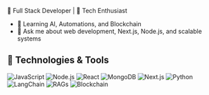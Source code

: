 🚀 Full Stack Developer | 🧠 Tech Enthusiast

- 🌱 Learning AI, Automations, and Blockchain
- 💬 Ask me about web development, Next.js, Node.js, and scalable systems

## 🔧 Technologies & Tools
![JavaScript](https://img.shields.io/badge/-JavaScript-black?style=flat-square&logo=javascript)
![Node.js](https://img.shields.io/badge/-Node.js-black?style=flat-square&logo=node.js)
![React](https://img.shields.io/badge/-React-black?style=flat-square&logo=react)
![MongoDB](https://img.shields.io/badge/-MongoDB-black?style=flat-square&logo=mongodb)
![Next.js](https://img.shields.io/badge/-Next.js-black?style=flat-square&logo=next.js)
![Python](https://img.shields.io/badge/-Python-black?style=flat-square&logo=python)
![LangChain](https://img.shields.io/badge/-LangChain-black?style=flat-square&logo=langchain)
![RAGs](https://img.shields.io/badge/-RAGs-black?style=flat-square&logo=rag)
![Blockchain](https://img.shields.io/badge/-Blockchain-black?style=flat-square&logo=blockchain)
